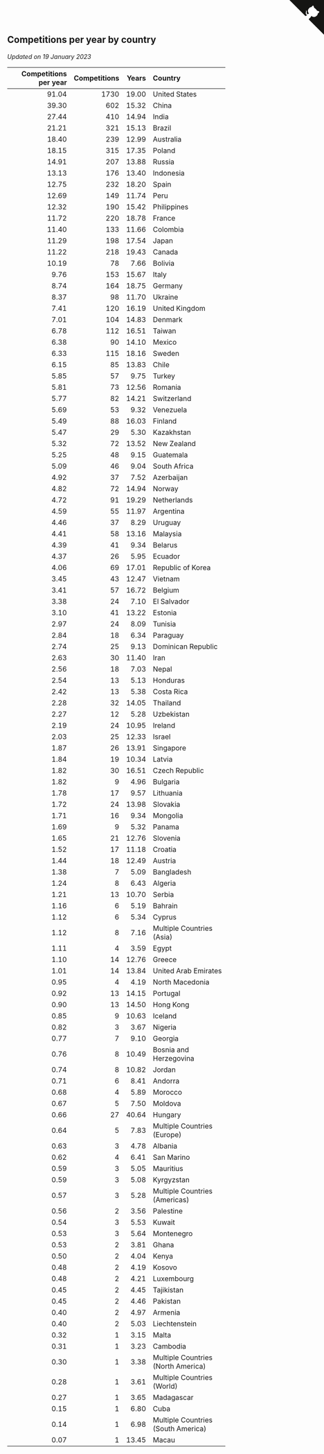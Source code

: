 ## Competitions per year by country

*Updated on 19 January 2023*

| Competitions per year | Competitions | Years | Country |
| ---: | ---: | ---: | :--- |
| 91.04 | 1730 | 19.00 | United States |
| 39.30 | 602 | 15.32 | China |
| 27.44 | 410 | 14.94 | India |
| 21.21 | 321 | 15.13 | Brazil |
| 18.40 | 239 | 12.99 | Australia |
| 18.15 | 315 | 17.35 | Poland |
| 14.91 | 207 | 13.88 | Russia |
| 13.13 | 176 | 13.40 | Indonesia |
| 12.75 | 232 | 18.20 | Spain |
| 12.69 | 149 | 11.74 | Peru |
| 12.32 | 190 | 15.42 | Philippines |
| 11.72 | 220 | 18.78 | France |
| 11.40 | 133 | 11.66 | Colombia |
| 11.29 | 198 | 17.54 | Japan |
| 11.22 | 218 | 19.43 | Canada |
| 10.19 | 78 | 7.66 | Bolivia |
| 9.76 | 153 | 15.67 | Italy |
| 8.74 | 164 | 18.75 | Germany |
| 8.37 | 98 | 11.70 | Ukraine |
| 7.41 | 120 | 16.19 | United Kingdom |
| 7.01 | 104 | 14.83 | Denmark |
| 6.78 | 112 | 16.51 | Taiwan |
| 6.38 | 90 | 14.10 | Mexico |
| 6.33 | 115 | 18.16 | Sweden |
| 6.15 | 85 | 13.83 | Chile |
| 5.85 | 57 | 9.75 | Turkey |
| 5.81 | 73 | 12.56 | Romania |
| 5.77 | 82 | 14.21 | Switzerland |
| 5.69 | 53 | 9.32 | Venezuela |
| 5.49 | 88 | 16.03 | Finland |
| 5.47 | 29 | 5.30 | Kazakhstan |
| 5.32 | 72 | 13.52 | New Zealand |
| 5.25 | 48 | 9.15 | Guatemala |
| 5.09 | 46 | 9.04 | South Africa |
| 4.92 | 37 | 7.52 | Azerbaijan |
| 4.82 | 72 | 14.94 | Norway |
| 4.72 | 91 | 19.29 | Netherlands |
| 4.59 | 55 | 11.97 | Argentina |
| 4.46 | 37 | 8.29 | Uruguay |
| 4.41 | 58 | 13.16 | Malaysia |
| 4.39 | 41 | 9.34 | Belarus |
| 4.37 | 26 | 5.95 | Ecuador |
| 4.06 | 69 | 17.01 | Republic of Korea |
| 3.45 | 43 | 12.47 | Vietnam |
| 3.41 | 57 | 16.72 | Belgium |
| 3.38 | 24 | 7.10 | El Salvador |
| 3.10 | 41 | 13.22 | Estonia |
| 2.97 | 24 | 8.09 | Tunisia |
| 2.84 | 18 | 6.34 | Paraguay |
| 2.74 | 25 | 9.13 | Dominican Republic |
| 2.63 | 30 | 11.40 | Iran |
| 2.56 | 18 | 7.03 | Nepal |
| 2.54 | 13 | 5.13 | Honduras |
| 2.42 | 13 | 5.38 | Costa Rica |
| 2.28 | 32 | 14.05 | Thailand |
| 2.27 | 12 | 5.28 | Uzbekistan |
| 2.19 | 24 | 10.95 | Ireland |
| 2.03 | 25 | 12.33 | Israel |
| 1.87 | 26 | 13.91 | Singapore |
| 1.84 | 19 | 10.34 | Latvia |
| 1.82 | 30 | 16.51 | Czech Republic |
| 1.82 | 9 | 4.96 | Bulgaria |
| 1.78 | 17 | 9.57 | Lithuania |
| 1.72 | 24 | 13.98 | Slovakia |
| 1.71 | 16 | 9.34 | Mongolia |
| 1.69 | 9 | 5.32 | Panama |
| 1.65 | 21 | 12.76 | Slovenia |
| 1.52 | 17 | 11.18 | Croatia |
| 1.44 | 18 | 12.49 | Austria |
| 1.38 | 7 | 5.09 | Bangladesh |
| 1.24 | 8 | 6.43 | Algeria |
| 1.21 | 13 | 10.70 | Serbia |
| 1.16 | 6 | 5.19 | Bahrain |
| 1.12 | 6 | 5.34 | Cyprus |
| 1.12 | 8 | 7.16 | Multiple Countries (Asia) |
| 1.11 | 4 | 3.59 | Egypt |
| 1.10 | 14 | 12.76 | Greece |
| 1.01 | 14 | 13.84 | United Arab Emirates |
| 0.95 | 4 | 4.19 | North Macedonia |
| 0.92 | 13 | 14.15 | Portugal |
| 0.90 | 13 | 14.50 | Hong Kong |
| 0.85 | 9 | 10.63 | Iceland |
| 0.82 | 3 | 3.67 | Nigeria |
| 0.77 | 7 | 9.10 | Georgia |
| 0.76 | 8 | 10.49 | Bosnia and Herzegovina |
| 0.74 | 8 | 10.82 | Jordan |
| 0.71 | 6 | 8.41 | Andorra |
| 0.68 | 4 | 5.89 | Morocco |
| 0.67 | 5 | 7.50 | Moldova |
| 0.66 | 27 | 40.64 | Hungary |
| 0.64 | 5 | 7.83 | Multiple Countries (Europe) |
| 0.63 | 3 | 4.78 | Albania |
| 0.62 | 4 | 6.41 | San Marino |
| 0.59 | 3 | 5.05 | Mauritius |
| 0.59 | 3 | 5.08 | Kyrgyzstan |
| 0.57 | 3 | 5.28 | Multiple Countries (Americas) |
| 0.56 | 2 | 3.56 | Palestine |
| 0.54 | 3 | 5.53 | Kuwait |
| 0.53 | 3 | 5.64 | Montenegro |
| 0.53 | 2 | 3.81 | Ghana |
| 0.50 | 2 | 4.04 | Kenya |
| 0.48 | 2 | 4.19 | Kosovo |
| 0.48 | 2 | 4.21 | Luxembourg |
| 0.45 | 2 | 4.45 | Tajikistan |
| 0.45 | 2 | 4.46 | Pakistan |
| 0.40 | 2 | 4.97 | Armenia |
| 0.40 | 2 | 5.03 | Liechtenstein |
| 0.32 | 1 | 3.15 | Malta |
| 0.31 | 1 | 3.23 | Cambodia |
| 0.30 | 1 | 3.38 | Multiple Countries (North America) |
| 0.28 | 1 | 3.61 | Multiple Countries (World) |
| 0.27 | 1 | 3.65 | Madagascar |
| 0.15 | 1 | 6.80 | Cuba |
| 0.14 | 1 | 6.98 | Multiple Countries (South America) |
| 0.07 | 1 | 13.45 | Macau |


<a href="https://github.com/jonatanklosko/wca_statistics" class="github-corner" aria-label="View source on Github"><svg width="80" height="80" viewBox="0 0 250 250" style="fill:#151513; color:#fff; position: absolute; top: 0; border: 0; right: 0;" aria-hidden="true"><path d="M0,0 L115,115 L130,115 L142,142 L250,250 L250,0 Z"></path><path d="M128.3,109.0 C113.8,99.7 119.0,89.6 119.0,89.6 C122.0,82.7 120.5,78.6 120.5,78.6 C119.2,72.0 123.4,76.3 123.4,76.3 C127.3,80.9 125.5,87.3 125.5,87.3 C122.9,97.6 130.6,101.9 134.4,103.2" fill="currentColor" style="transform-origin: 130px 106px;" class="octo-arm"></path><path d="M115.0,115.0 C114.9,115.1 118.7,116.5 119.8,115.4 L133.7,101.6 C136.9,99.2 139.9,98.4 142.2,98.6 C133.8,88.0 127.5,74.4 143.8,58.0 C148.5,53.4 154.0,51.2 159.7,51.0 C160.3,49.4 163.2,43.6 171.4,40.1 C171.4,40.1 176.1,42.5 178.8,56.2 C183.1,58.6 187.2,61.8 190.9,65.4 C194.5,69.0 197.7,73.2 200.1,77.6 C213.8,80.2 216.3,84.9 216.3,84.9 C212.7,93.1 206.9,96.0 205.4,96.6 C205.1,102.4 203.0,107.8 198.3,112.5 C181.9,128.9 168.3,122.5 157.7,114.1 C157.9,116.9 156.7,120.9 152.7,124.9 L141.0,136.5 C139.8,137.7 141.6,141.9 141.8,141.8 Z" fill="currentColor" class="octo-body"></path></svg></a><style>.github-corner:hover .octo-arm{animation:octocat-wave 560ms ease-in-out}@keyframes octocat-wave{0%,100%{transform:rotate(0)}20%,60%{transform:rotate(-25deg)}40%,80%{transform:rotate(10deg)}}@media (max-width:500px){.github-corner:hover .octo-arm{animation:none}.github-corner .octo-arm{animation:octocat-wave 560ms ease-in-out}}</style>
